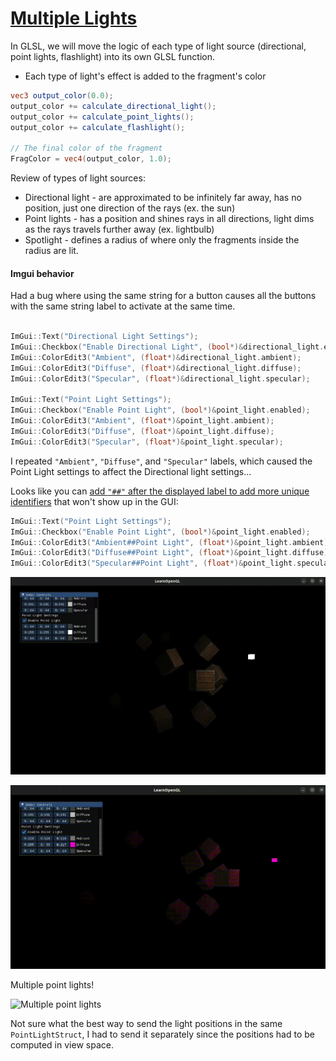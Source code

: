 # [Multiple Lights](https://learnopengl.com/Lighting/Multiple-lights)

In GLSL, we will move the logic of each type of light source (directional, point lights, flashlight) into its own GLSL function.
* Each type of light's effect is added to the fragment's color

```glsl
vec3 output_color(0.0);
output_color += calculate_directional_light();
output_color += calculate_point_lights();
output_color += calculate_flashlight();

// The final color of the fragment
FragColor = vec4(output_color, 1.0);
```

Review of types of light sources:
* Directional light - are approximated to be infinitely far away, has no position, just one direction of the rays (ex. the sun)
* Point lights - has a position and shines rays in all directions, light dims as the rays travels further away (ex. lightbulb)
* Spotlight - defines a radius of where only the fragments inside the radius are lit.

#### Imgui behavior

Had a bug where using the same string for a button causes all the buttons with the same string label to activate at the same time.
```cpp

ImGui::Text("Directional Light Settings");
ImGui::Checkbox("Enable Directional Light", (bool*)&directional_light.enabled);
ImGui::ColorEdit3("Ambient", (float*)&directional_light.ambient);
ImGui::ColorEdit3("Diffuse", (float*)&directional_light.diffuse);
ImGui::ColorEdit3("Specular", (float*)&directional_light.specular);

ImGui::Text("Point Light Settings");
ImGui::Checkbox("Enable Point Light", (bool*)&point_light.enabled);
ImGui::ColorEdit3("Ambient", (float*)&point_light.ambient);
ImGui::ColorEdit3("Diffuse", (float*)&point_light.diffuse);
ImGui::ColorEdit3("Specular", (float*)&point_light.specular);
```
I repeated `"Ambient"`, `"Diffuse"`, and `"Specular"` labels, which caused the Point Light settings to affect the Directional light settings...

Looks like you can [add `"##"` after the displayed label to add more unique identifiers](https://stackoverflow.com/questions/43204239/buttons-with-the-same-button-text-using-dear-imgui) that won't show up in the GUI:
```cpp
ImGui::Text("Point Light Settings");
ImGui::Checkbox("Enable Point Light", (bool*)&point_light.enabled);
ImGui::ColorEdit3("Ambient##Point Light", (float*)&point_light.ambient);
ImGui::ColorEdit3("Diffuse##Point Light", (float*)&point_light.diffuse);
ImGui::ColorEdit3("Specular##Point Light", (float*)&point_light.specular);
```

![Toggle point lights](images/point-light-toggle.gif)

![Pink point light and directional light](images/pink-point-light.gif)

Multiple point lights!

![Multiple point lights](images/multiple-point-lights.gif)

Not sure what the best way to send the light positions in the same `PointLightStruct`, I had to send it separately since the positions had to be computed in view space.
